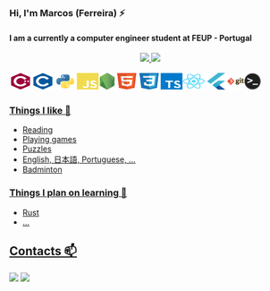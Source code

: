 ### Hi, I'm Marcos (Ferreira) ⚡

#### I am a currently a computer engineer student at FEUP - Portugal

<div align="center">
  <a href="https://github.com/marcwferreira">
  <img height="180em" src="https://github-readme-stats.vercel.app/api?username=marcwferreira&show_icons=true&theme=dracula&include_all_commits=true&count_private=true"/>
  <img height="180em" src="https://github-readme-stats.vercel.app/api/top-langs/?username=marcwferreira&layout=compact&langs_count=7&theme=dracula"/>   
</div>
  
<div style="display: inline_block"><br>
  <img align="left" alt="C" height="30" width="40" src="https://raw.githubusercontent.com/devicons/devicon/master/icons/cplusplus/cplusplus-plain.svg">
  <img align="left" alt="C++" height="30" width="40" src="https://raw.githubusercontent.com/devicons/devicon/master/icons/c/c-plain.svg">
  <img align="left" alt="Python" height="30" width="40" src="https://raw.githubusercontent.com/devicons/devicon/master/icons/python/python-original.svg">
  <img align="left" alt="Js" height="30" width="40" src="https://raw.githubusercontent.com/devicons/devicon/master/icons/javascript/javascript-plain.svg">
  <img align="left" alt="NodeJs" height="30" width="30" src="https://raw.githubusercontent.com/github/explore/80688e429a7d4ef2fca1e82350fe8e3517d3494d/topics/nodejs/nodejs.png">
  <img align="left" alt="HTML" height="30" width="40" src="https://raw.githubusercontent.com/devicons/devicon/master/icons/html5/html5-original.svg">
  <img align="left" alt="CSS" height="30" width="40" src="https://raw.githubusercontent.com/devicons/devicon/master/icons/css3/css3-original.svg">
  <img align="left" alt="Ts" height="30" width="40" src="https://raw.githubusercontent.com/devicons/devicon/master/icons/typescript/typescript-plain.svg">
  <img align="left" alt="React" height="30" width="40" src="https://raw.githubusercontent.com/devicons/devicon/master/icons/react/react-original.svg">
   <img align="left" alt="Flutter" height="30" width="40" src="https://raw.githubusercontent.com/devicons/devicon/master/icons/flutter/flutter-original.svg">
  <img align="left" alt="Git" height="30" width="30" src="https://raw.githubusercontent.com/github/explore/80688e429a7d4ef2fca1e82350fe8e3517d3494d/topics/git/git.png">
  <img align="left" alt="Terminal" height="30" width="30" src="https://raw.githubusercontent.com/github/explore/80688e429a7d4ef2fca1e82350fe8e3517d3494d/topics/terminal/terminal.png">
 <br><br>
  
 ### Things I like 🔭
  
  - Reading
  - Playing games
  - Puzzles
  - English, 日本語, Portuguese, ... 
  - Badminton
 
### Things I plan on learning 🌱
  
  - Rust
  - ...
  
  
 ## Contacts 📫 
 
<div> 
  <a href = "mailto:marcosw_ferreira@pm.me"><img src="https://img.shields.io/badge/ProtonMail-8B89CC?style=for-the-badge&logo=protonmail&logoColor=white" target="_blank"></a>
  <a href="https://instagram.com/marcw_ferreira" target="_blank"><img src="https://img.shields.io/badge/-Instagram-%23E4405F?style=for-the-badge&logo=instagram&logoColor=white" target="_blank"></a>
 
</div>
